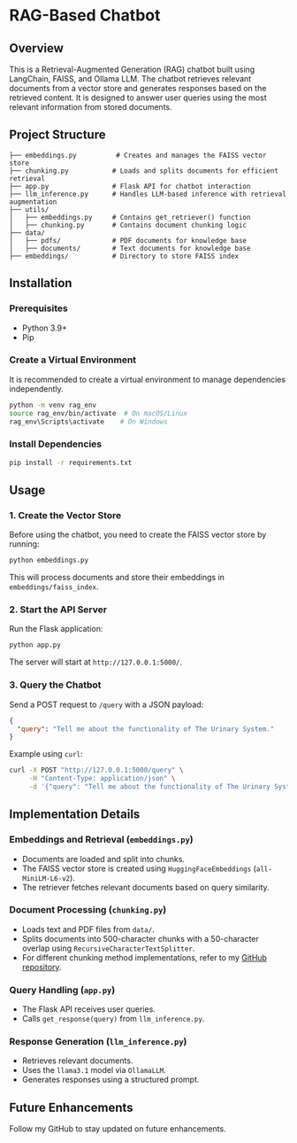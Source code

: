 # RAG-Based Chatbot

## Overview
This is a Retrieval-Augmented Generation (RAG) chatbot built using LangChain, FAISS, and Ollama LLM. The chatbot retrieves relevant documents from a vector store and generates responses based on the retrieved content. It is designed to answer user queries using the most relevant information from stored documents.

## Project Structure
```
├── embeddings.py          # Creates and manages the FAISS vector store
├── chunking.py           # Loads and splits documents for efficient retrieval
├── app.py                # Flask API for chatbot interaction
├── llm_inference.py      # Handles LLM-based inference with retrieval augmentation
├── utils/
│   ├── embeddings.py     # Contains get_retriever() function
│   ├── chunking.py       # Contains document chunking logic
├── data/
│   ├── pdfs/             # PDF documents for knowledge base
│   ├── documents/        # Text documents for knowledge base
├── embeddings/           # Directory to store FAISS index
```

## Installation
### Prerequisites
- Python 3.9+
- Pip

### Create a Virtual Environment
It is recommended to create a virtual environment to manage dependencies independently.
```bash
python -m venv rag_env
source rag_env/bin/activate  # On macOS/Linux
rag_env\Scripts\activate    # On Windows
```

### Install Dependencies
```bash
pip install -r requirements.txt
```

## Usage
### 1. Create the Vector Store
Before using the chatbot, you need to create the FAISS vector store by running:
```bash
python embeddings.py
```
This will process documents and store their embeddings in `embeddings/faiss_index`.

### 2. Start the API Server
Run the Flask application:
```bash
python app.py
```
The server will start at `http://127.0.0.1:5000/`.

### 3. Query the Chatbot
Send a POST request to `/query` with a JSON payload:
```json
{
  "query": "Tell me about the functionality of The Urinary System."
}
```
Example using `curl`:
```bash
curl -X POST "http://127.0.0.1:5000/query" \
     -H "Content-Type: application/json" \
     -d '{"query": "Tell me about the functionality of The Urinary System."}'
```

## Implementation Details
### Embeddings and Retrieval (`embeddings.py`)
- Documents are loaded and split into chunks.
- The FAISS vector store is created using `HuggingFaceEmbeddings` (`all-MiniLM-L6-v2`).
- The retriever fetches relevant documents based on query similarity.

### Document Processing (`chunking.py`)
- Loads text and PDF files from `data/`.
- Splits documents into 500-character chunks with a 50-character overlap using `RecursiveCharacterTextSplitter`.
- For different chunking method implementations, refer to my [GitHub repository](https://github.com/Pranav-Khude/Chunking-Techniques-RAG).

### Query Handling (`app.py`)
- The Flask API receives user queries.
- Calls `get_response(query)` from `llm_inference.py`.

### Response Generation (`llm_inference.py`)
- Retrieves relevant documents.
- Uses the `llama3.1` model via `OllamaLLM`.
- Generates responses using a structured prompt.

## Future Enhancements
Follow my GitHub to stay updated on future enhancements.


